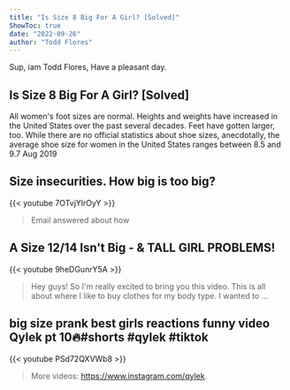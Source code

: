 ```yaml
---
title: "Is Size 8 Big For A Girl? [Solved]"
ShowToc: true 
date: "2022-09-26"
author: "Todd Flores" 
---
```


Sup, iam Todd Flores, Have a pleasant day.
## Is Size 8 Big For A Girl? [Solved]
All women's foot sizes are normal. Heights and weights have increased in the United States over the past several decades. Feet have gotten larger, too. While there are no official statistics about shoe sizes, anecdotally, the average shoe size for women in the United States ranges between 8.5 and 9.7 Aug 2019

## Size insecurities. How big is too big?
{{< youtube 7OTvjYlrOyY >}}
>Email answered about how 

## A Size 12/14 Isn't Big - & TALL GIRL PROBLEMS!
{{< youtube 9heDGunrY5A >}}
>Hey guys! So I'm really excited to bring you this video. This is all about where I like to buy clothes for my body type. I wanted to ...

## big size prank best girls reactions funny video Qylek pt 10🔥#shorts #qylek #tiktok
{{< youtube PSd72QXVWb8 >}}
>More videos: https://www.instagram.com/qylek.

